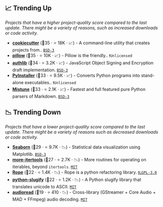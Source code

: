 ## 📈 Trending Up

_Projects that have a higher project-quality score compared to the last update. There might be a variety of reasons, such as increased downloads or code activity._

- <b><a href="https://github.com/cookiecutter/cookiecutter">cookiecutter</a></b> (🥇35 ·  ⭐ 18K · 📈) - A command-line utility that creates projects from.. <code><a href="http://bit.ly/3aKzpTv">BSD-3</a></code>
- <b><a href="https://github.com/python-pillow/Pillow">pillow</a></b> (🥇35 ·  ⭐ 10K · 📈) - Pillow is the friendly.. <code>❗Unlicensed</code>
- <b><a href="https://github.com/lepture/authlib">authlib</a></b> (🥈34 ·  ⭐ 3.2K · 📈) - JavaScript Object Signing and Encryption draft implementation. <code><a href="http://bit.ly/3aKzpTv">BSD-3</a></code>
- <b><a href="https://github.com/pyinstaller/pyinstaller">PyInstaller</a></b> (🥇33 ·  ⭐ 9.5K · 📈) - Converts Python programs into stand-alone executables.. <code>❗Unlicensed</code>
- <b><a href="https://github.com/lepture/mistune">Mistune</a></b> (🥇33 ·  ⭐ 2.1K · 📈) - Fastest and full featured pure Python parsers of Markdown. <code><a href="http://bit.ly/3aKzpTv">BSD-3</a></code>

## 📉 Trending Down

_Projects that have a lower project-quality score compared to the last update. There might be a variety of reasons such as decreased downloads or code activity._

- <b><a href="https://github.com/mwaskom/seaborn">Seaborn</a></b> (🥈29 ·  ⭐ 9.7K · 📉) - Statistical data visualization using Matplotlib. <code><a href="http://bit.ly/3aKzpTv">BSD-3</a></code>
- <b><a href="https://github.com/more-itertools/more-itertools">more-itertools</a></b> (🥈27 ·  ⭐ 2.7K · 📉) - More routines for operating on iterables, beyond `itertools`. <code><a href="http://bit.ly/34MBwT8">MIT</a></code>
- <b><a href="https://github.com/python-rope/rope">Rope</a></b> (🥇22 ·  ⭐ 1.4K · 📉) - Rope is a python refactoring library. <code><a href="http://bit.ly/37RvQcA">❗️LGPL-3.0</a></code>
- <b><a href="https://github.com/un33k/python-slugify">python-slugify</a></b> (🥈22 ·  ⭐ 1.2K · 📉) - A Python slugify library that translates unicode to ASCII. <code><a href="http://bit.ly/34MBwT8">MIT</a></code>
- <b><a href="https://github.com/beetbox/audioread">audioread</a></b> (🥉19 ·  ⭐ 410 · 📉) - Cross-library (GStreamer + Core Audio + MAD + FFmpeg) audio decoding. <code><a href="http://bit.ly/34MBwT8">MIT</a></code>

